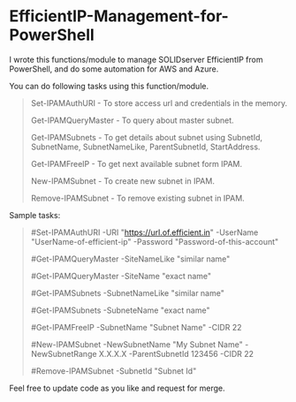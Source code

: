 # EfficientIP-Management-for-PowerShell
I wrote this functions/module to manage SOLIDserver EfficientIP from PowerShell, and do some automation for AWS and Azure.

You can do following tasks using this function/module.
>Set-IPAMAuthURI - To store access url and credentials in the memory.
>
>Get-IPAMQueryMaster - To query about master subnet.
>
>Get-IPAMSubnets - To get details about subnet using SubnetId, SubnetName, SubnetNameLike, ParentSubnetId, StartAddress.
>
>Get-IPAMFreeIP - To get next available subnet form IPAM.
>
>New-IPAMSubnet - To create new subnet in IPAM.
>
>Remove-IPAMSubnet - To remove existing subnet in IPAM.



Sample tasks:
>#Set-IPAMAuthURI -URI "https://url.of.efficient.in" -UserName "UserName-of-efficient-ip" -Password "Password-of-this-account"
>
>#Get-IPAMQueryMaster -SiteNameLike "similar name"
>
>#Get-IPAMQueryMaster -SiteName "exact name"
>
>#Get-IPAMSubnets -SubnetNameLike "similar name"
>
>#Get-IPAMSubnets -SubneteName "exact name"
>
>#Get-IPAMFreeIP -SubnetName "Subnet Name" -CIDR 22
>
>#New-IPAMSubnet -NewSubnetName "My Subnet Name" -NewSubnetRange X.X.X.X -ParentSubnetId 123456 -CIDR 22
>
>#Remove-IPAMSubnet -SubnetId "Subnet Id"

Feel free to update code as you like and request for merge.
